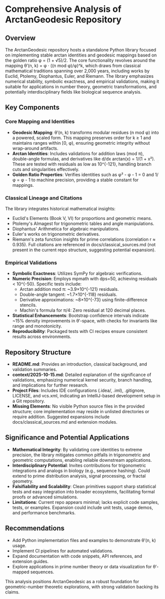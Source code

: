 # Comprehensive Analysis of ArctanGeodesic Repository

## Overview
The ArctanGeodesic repository hosts a standalone Python library focused on implementing stable arctan identities and geodesic mappings based on the golden ratio φ = (1 + √5)/2. The core functionality revolves around the mapping θ′(n, k) = φ · ((n mod φ)/φ)^k, which draws from classical mathematical traditions spanning over 2,000 years, including works by Euclid, Ptolemy, Diophantus, Euler, and Riemann. The library emphasizes numerical stability, symbolic exactness, and empirical validations, making it suitable for applications in number theory, geometric transformations, and potentially interdisciplinary fields like biological sequence analysis.

## Key Components
### Core Mapping and Identities
- **Geodesic Mapping**: θ′(n, k) transforms modular residues (n mod φ) into a powered, scaled form. This mapping preserves order for k ≥ 1 and maintains ranges within [0, φ), ensuring geometric integrity without wrap-around artifacts.
- **Arctan Identities**: Includes validations for addition laws (mod π), double-angle formulas, and derivatives like d/dx arctan(x) = 1/(1 + x²). These are tested with residuals as low as 10^{-121}, handling branch cuts and singularities effectively.
- **Golden Ratio Properties**: Verifies identities such as φ² - φ - 1 = 0 and 1/φ = φ - 1 to machine precision, providing a stable constant for mappings.

### Classical Lineage and Citations
The library integrates historical mathematical insights:
- Euclid's Elements (Book V, VI) for proportions and geometric means.
- Ptolemy's Almagest for trigonometric tables and angle manipulations.
- Diophantus' Arithmetica for algebraic manipulations.
- Euler's works on trigonometric derivatives.
- Riemann's zeta function insights for prime correlations (correlation r ≈ 0.935).
Full citations are referenced in docs/classical_sources.md (not present in the current repo structure, suggesting potential expansion).

### Empirical Validations
- **Symbolic Exactness**: Utilizes SymPy for algebraic verifications.
- **Numeric Precision**: Employs mpmath with dps=50, achieving residuals < 10^{-50}. Specific tests include:
  - Arctan addition mod π: ~3.9×10^{-121} residuals.
  - Double-angle tangent: ~1.7×10^{-118} residuals.
  - Derivative approximations: ~8×10^{-73} using finite-difference stencils.
  - Machin's formula for π/4: Zero residual at 120 decimal places.
- **Statistical Enhancements**: Bootstrap confidence intervals indicate ~15% density improvements in θ′-space, with checks for invariants like range and monotonicity.
- **Reproducibility**: Packaged tests with CI recipes ensure consistent results across environments.

## Repository Structure
- **README.md**: Provides an introduction, classical background, and validation summaries.
- **context/2025-10-15.md**: Detailed explanation of the significance of validations, emphasizing numerical kernel security, branch handling, and implications for further research.
- **Project Files**: Includes IDE configurations (.idea/, .iml), .gitignore, LICENSE, and vcs.xml, indicating an IntelliJ-based development setup in a Git repository.
- **Missing Elements**: No visible Python source files in the provided structure; core implementation may reside in unlisted directories or require addition. Suggested expansions include docs/classical_sources.md and extension modules.

## Significance and Potential Applications
- **Mathematical Integrity**: By validating core identities to extreme precision, the library mitigates common pitfalls in trigonometric and geometric computations, enabling reliable downstream applications.
- **Interdisciplinary Potential**: Invites contributions for trigonometric integrations and analogs in biology (e.g., sequence hashing). Could extend to prime distribution analysis, signal processing, or fractal geometry.
- **Falsifiability and Scalability**: Clean primitives support sharp statistical tests and easy integration into broader ecosystems, facilitating formal proofs or advanced simulations.
- **Limitations**: Current repo appears minimal; lacks explicit code samples, tests, or examples. Expansion could include unit tests, usage demos, and performance benchmarks.

## Recommendations
- Add Python implementation files and examples to demonstrate θ′(n, k) usage.
- Implement CI pipelines for automated validations.
- Expand documentation with code snippets, API references, and extension guides.
- Explore applications in prime number theory or data visualization for θ′-mapped sequences.

This analysis positions ArctanGeodesic as a robust foundation for geometric-number theoretic explorations, with strong validation backing its claims.
